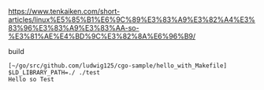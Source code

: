 https://www.tenkaiken.com/short-articles/linux%E5%85%B1%E6%9C%89%E3%83%A9%E3%82%A4%E3%83%96%E3%83%A9%E3%83%AA-so-%E3%81%AE%E4%BD%9C%E3%82%8A%E6%96%B9/

build

```
[~/go/src/github.com/ludwig125/cgo-sample/hello_with_Makefile] $LD_LIBRARY_PATH=./ ./test
Hello so Test
```

